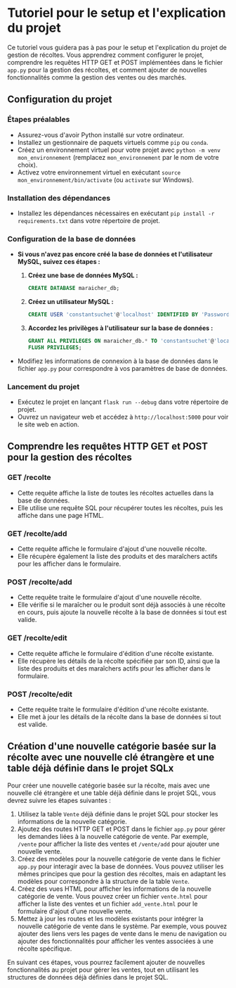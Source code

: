 # Tutoriel pour le setup et l'explication du projet

Ce tutoriel vous guidera pas à pas pour le setup et l'explication du projet de gestion de récoltes. Vous apprendrez comment configurer le projet, comprendre les requêtes HTTP GET et POST implémentées dans le fichier `app.py` pour la gestion des récoltes, et comment ajouter de nouvelles fonctionnalités comme la gestion des ventes ou des marchés.

## Configuration du projet

### Étapes préalables

* Assurez-vous d'avoir Python installé sur votre ordinateur.
* Installez un gestionnaire de paquets virtuels comme `pip` ou `conda`.
* Créez un environnement virtuel pour votre projet avec `python -m venv mon_environnement` (remplacez `mon_environnement` par le nom de votre choix).
* Activez votre environnement virtuel en exécutant `source mon_environnement/bin/activate` (ou `activate` sur Windows).

### Installation des dépendances

* Installez les dépendances nécessaires en exécutant `pip install -r requirements.txt` dans votre répertoire de projet.

### Configuration de la base de données

* **Si vous n'avez pas encore créé la base de données et l'utilisateur MySQL, suivez ces étapes :**

  1. **Créez une base de données MySQL :**
     ```sql
     CREATE DATABASE maraicher_db;
     ```

  2. **Créez un utilisateur MySQL :**
     ```sql
     CREATE USER 'constantsuchet'@'localhost' IDENTIFIED BY 'Password123!';
     ```

  3. **Accordez les privilèges à l'utilisateur sur la base de données :**
     ```sql
     GRANT ALL PRIVILEGES ON maraicher_db.* TO 'constantsuchet'@'localhost';
     FLUSH PRIVILEGES;
     ```

* Modifiez les informations de connexion à la base de données dans le fichier `app.py` pour correspondre à vos paramètres de base de données.

### Lancement du projet

* Exécutez le projet en lançant `flask run --debug` dans votre répertoire de projet.
* Ouvrez un navigateur web et accédez à `http://localhost:5000` pour voir le site web en action.

## Comprendre les requêtes HTTP GET et POST pour la gestion des récoltes

### GET /recolte

* Cette requête affiche la liste de toutes les récoltes actuelles dans la base de données.
* Elle utilise une requête SQL pour récupérer toutes les récoltes, puis les affiche dans une page HTML.

### GET /recolte/add

* Cette requête affiche le formulaire d'ajout d'une nouvelle récolte.
* Elle récupère également la liste des produits et des maraîchers actifs pour les afficher dans le formulaire.

### POST /recolte/add

* Cette requête traite le formulaire d'ajout d'une nouvelle récolte.
* Elle vérifie si le maraîcher ou le produit sont déjà associés à une récolte en cours, puis ajoute la nouvelle récolte à la base de données si tout est valide.

### GET /recolte/edit

* Cette requête affiche le formulaire d'édition d'une récolte existante.
* Elle récupère les détails de la récolte spécifiée par son ID, ainsi que la liste des produits et des maraîchers actifs pour les afficher dans le formulaire.

### POST /recolte/edit

* Cette requête traite le formulaire d'édition d'une récolte existante.
* Elle met à jour les détails de la récolte dans la base de données si tout est valide.

## Création d'une nouvelle catégorie basée sur la récolte avec une nouvelle clé étrangère et une table déjà définie dans le projet SQLx

Pour créer une nouvelle catégorie basée sur la récolte, mais avec une nouvelle clé étrangère et une table déjà définie dans le projet SQL, vous devrez suivre les étapes suivantes :

1. Utilisez la table `Vente` déjà définie dans le projet SQL pour stocker les informations de la nouvelle catégorie.
2. Ajoutez des routes HTTP GET et POST dans le fichier `app.py` pour gérer les demandes liées à la nouvelle catégorie de vente. Par exemple, `/vente` pour afficher la liste des ventes et `/vente/add` pour ajouter une nouvelle vente.
3. Créez des modèles pour la nouvelle catégorie de vente dans le fichier `app.py` pour interagir avec la base de données. Vous pouvez utiliser les mêmes principes que pour la gestion des récoltes, mais en adaptant les modèles pour correspondre à la structure de la table `Vente`.
4. Créez des vues HTML pour afficher les informations de la nouvelle catégorie de vente. Vous pouvez créer un fichier `vente.html` pour afficher la liste des ventes et un fichier `add_vente.html` pour le formulaire d'ajout d'une nouvelle vente.
5. Mettez à jour les routes et les modèles existants pour intégrer la nouvelle catégorie de vente dans le système. Par exemple, vous pouvez ajouter des liens vers les pages de vente dans le menu de navigation ou ajouter des fonctionnalités pour afficher les ventes associées à une récolte spécifique.

En suivant ces étapes, vous pourrez facilement ajouter de nouvelles fonctionnalités au projet pour gérer les ventes, tout en utilisant les structures de données déjà définies dans le projet SQL.
